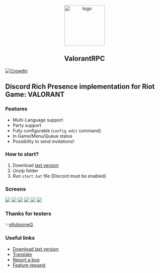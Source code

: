 <div align="center">
    <img 
        src="https://media.discordapp.net/attachments/549359078342787092/1042153348633198682/unknown.png?width=240&height=240"
        alt="logo"
        width="128px" style="max-width:100%;"
    >
    <h2>
        ValorantRPC
    </h2>
</div>

[![Crowdin](https://badges.crowdin.net/valorantrpc/localized.svg)](https://crowdin.com/project/valorantrpc)

## Discord Rich Presence implementation for Riot Game: VALORANT

### Features
- Multi-Language support
- Party support
- Fully configurable (`config edit` command)
- In Game/Menu/Queue status
- Possibility to send invitations!

### How to start?
1. Download [last version](https://github.com/KamelaJda/ValorantRPC/releases)
2. Unzip folder
3. Run `start.bat` file (Discord must be enabled)

### Screens
![](https://cdn.discordapp.com/attachments/1042160490488528916/1042160502270345266/image.png)
![](https://cdn.discordapp.com/attachments/1042160490488528916/1042160557387690024/image.png)
![](https://cdn.discordapp.com/attachments/1042160490488528916/1042160612689592421/image.png)
![](https://cdn.discordapp.com/attachments/1042160490488528916/1042160697787830342/image.png)
![](https://cdn.discordapp.com/attachments/1042160490488528916/1042160853992079360/image.png)
![](https://media.discordapp.net/attachments/1042160490488528916/1042162425551654912/image.png)

### Thanks for testers
✨[xKubsoneQ](https://github.com/xKubsoneQ)

### Useful links
- [Download last version](https://github.com/KamelaJda/ValorantRPC/releases)
- [Translate](https://crowdin.com/project/valorantrpc/)
- [Report a bug](https://github.com/KamelaJda/ValorantRPC/issues/new?assignees=KamelaJda&labels=bug&template=bug_report.md&title=%5BBUG%5D)
- [Feature request](https://github.com/KamelaJda/ValorantRPC/issues/new?assignees=KamelaJda&labels=feature&template=feature_request.md&title=%5BFEATURE%5D)